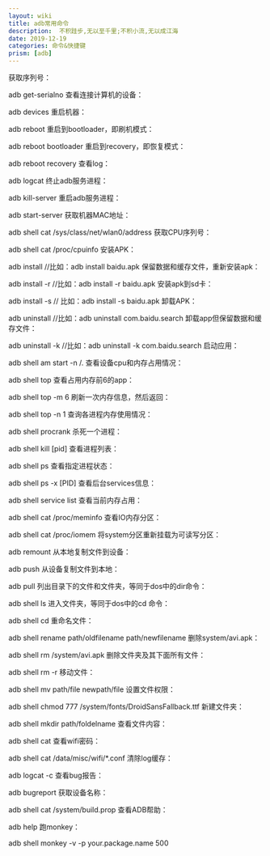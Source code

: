 ```yaml
---
layout: wiki
title: adb常用命令
description:  不积跬步,无以至千里;不积小流,无以成江海
date: 2019-12-19
categories: 命令&快捷键
prism: [adb]
---
```


获取序列号：

adb get-serialno 
查看连接计算机的设备：

adb devices 
重启机器：

adb reboot 
重启到bootloader，即刷机模式：

adb reboot bootloader 
重启到recovery，即恢复模式：

adb reboot recovery 
查看log：

adb logcat 
终止adb服务进程：

adb kill-server 
重启adb服务进程：

adb start-server 
获取机器MAC地址：

adb shell cat /sys/class/net/wlan0/address 
获取CPU序列号：

adb shell cat /proc/cpuinfo 
安装APK：

adb install //比如：adb install baidu.apk 
保留数据和缓存文件，重新安装apk：

adb install -r //比如：adb install -r baidu.apk 
安装apk到sd卡：

adb install -s // 比如：adb install -s baidu.apk 
卸载APK：

adb uninstall //比如：adb uninstall com.baidu.search 
卸载app但保留数据和缓存文件：

adb uninstall -k //比如：adb uninstall -k com.baidu.search 
启动应用：

adb shell am start -n /. 
查看设备cpu和内存占用情况：

adb shell top 
查看占用内存前6的app：

adb shell top -m 6 
刷新一次内存信息，然后返回：

adb shell top -n 1 
查询各进程内存使用情况：

adb shell procrank 
杀死一个进程：

adb shell kill [pid] 
查看进程列表：

adb shell ps 
查看指定进程状态：

adb shell ps -x [PID] 
查看后台services信息：

adb shell service list 
查看当前内存占用：

adb shell cat /proc/meminfo 
查看IO内存分区：

adb shell cat /proc/iomem 
将system分区重新挂载为可读写分区：

adb remount 
从本地复制文件到设备：

adb push 
从设备复制文件到本地：

adb pull 
列出目录下的文件和文件夹，等同于dos中的dir命令：

adb shell ls 
进入文件夹，等同于dos中的cd 命令：

adb shell cd 
重命名文件：

adb shell rename path/oldfilename path/newfilename 
删除system/avi.apk：

adb shell rm /system/avi.apk 
删除文件夹及其下面所有文件：

adb shell rm -r 
移动文件：

adb shell mv path/file newpath/file 
设置文件权限：

adb shell chmod 777 /system/fonts/DroidSansFallback.ttf 
新建文件夹：

adb shell mkdir path/foldelname 
查看文件内容：

adb shell cat 
查看wifi密码：

adb shell cat /data/misc/wifi/*.conf 
清除log缓存：

adb logcat -c 
查看bug报告：

adb bugreport 
获取设备名称：

adb shell cat /system/build.prop 
查看ADB帮助：

adb help 
跑monkey：

adb shell monkey -v -p your.package.name 500

